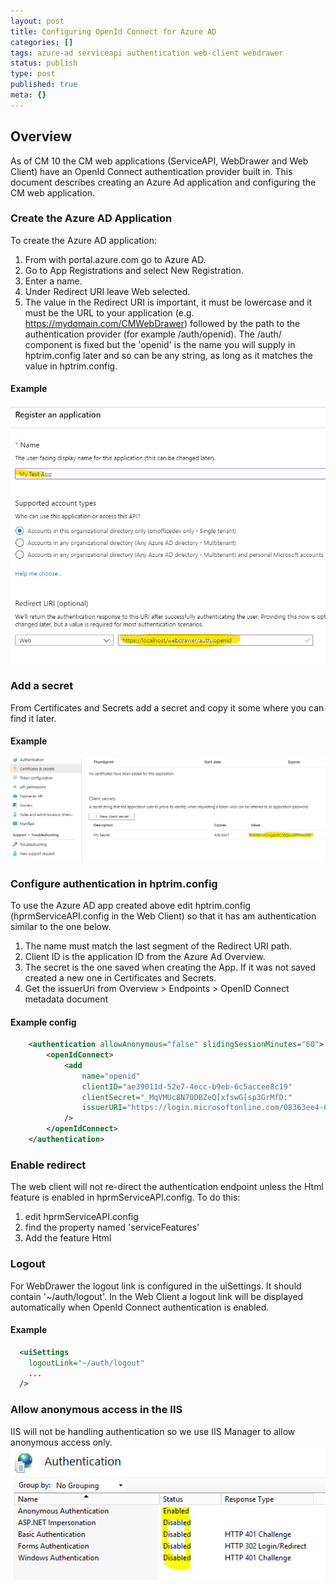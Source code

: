 ```yaml
---
layout: post
title: Configuring OpenId Connect for Azure AD
categories: []
tags: azure-ad serviceapi authentication web-client webdrawer
status: publish
type: post
published: true
meta: {}
---
```


## Overview

As of CM 10 the CM web applications (ServiceAPI, WebDrawer and Web Client) have an OpenId Connect authentication provider built in. This document describes creating an Azure Ad application and configuring the CM web application.

### Create the Azure AD Application

To create the Azure AD application:

1. From with portal.azure.com go to Azure AD.
1. Go to App Registrations and select New Registration.
1. Enter a name.
1. Under Redirect URI leave Web selected.
1. The value in the Redirect URI is important, it must be lowercase and it must be the URL to your application (e.g. https://mydomain.com/CMWebDrawer) followed by the path to the authentication provider (for example /auth/openid). The /auth/ component is fixed but the 'openid' is the name you will supply in hptrim.config later and so can be any string, as long as it matches the value in hptrim.config.

#### Example

![](/images/azuread_app_1.png)

### Add a secret

From Certificates and Secrets add a secret and copy it some where you can find it later.

#### Example

![](/images/azuread_secret.png)

### Configure authentication in hptrim.config

To use the Azure AD app created above edit hptrim.config (hprmServiceAPI.config in the Web Client) so that it has am authentication similar to the one below.

1.  The name must match the last segment of the Redirect URI path.
2.  Client ID is the application ID from the Azure Ad Overview.
3.  The secret is the one saved when creating the App. If it was not saved created a new one in Certificates and Secrets.
4.  Get the issuerUri from Overview > Endpoints > OpenID Connect metadata document

#### Example config

```xml
	<authentication allowAnonymous="false" slidingSessionMinutes="60">
		<openIdConnect>
			<add
				name="openid"
				clientID="ae39011d-52e7-4ecc-b9eb-6c5accee8c19"
				clientSecret="_MqVMUc8N70DBZeQ[xfswG[sp3GrMfD:"
				issuerURI="https://login.microsoftonline.com/08363ee4-6592-4325-9d5a-5a25e00d482b/v2.0/.well-known/openid-configuration"
			/>
		</openIdConnect>
	</authentication>
```

### Enable redirect

The web client will not re-direct the authentication endpoint unless the Html feature is enabled in hprmServiceAPI.config. To do this:

1.  edit hprmServiceAPI.config
2.  find the property named 'serviceFeatures'
3.  Add the feature Html

### Logout

For WebDrawer the logout link is configured in the uiSettings. It should contain '~/auth/logout'. In the Web Client a logout link will be displayed automatically when OpenId Connect authentication is enabled.

#### Example

```xml
  <uiSettings
    logoutLink="~/auth/logout"
	...
  />
```

### Allow anonymous access in the IIS

IIS will not be handling authentication so we use IIS Manager to allow anonymous access only.
![image 1](/images/iis_anon.PNG)
